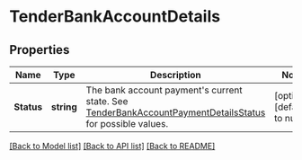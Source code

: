 # TenderBankAccountDetails

## Properties
Name | Type | Description | Notes
------------ | ------------- | ------------- | -------------
**Status** | **string** | The bank account payment&#x27;s current state.  See [TenderBankAccountPaymentDetailsStatus](https://developer.squareup.com/reference/square_2024-01-18/enums/TenderBankAccountDetailsStatus) for possible values. | [optional] [default to null]

[[Back to Model list]](../README.md#documentation-for-models) [[Back to API list]](../README.md#documentation-for-api-endpoints) [[Back to README]](../README.md)

